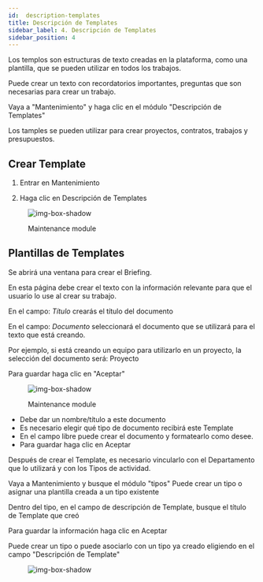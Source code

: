 ```yaml
---
id:  description-templates
title: Descripción de Templates
sidebar_label: 4. Descripción de Templates
sidebar_position: 4 
---
```


Los templos son estructuras de texto creadas en la plataforma, como una plantilla, que se pueden utilizar en todos los trabajos.

Puede crear un texto con recordatorios importantes, preguntas que son necesarias para crear un trabajo.

Vaya a "Mantenimiento" y haga clic en el módulo "Descripción de Templates"

Los tamples se pueden utilizar para crear proyectos, contratos, trabajos y presupuestos.



## Crear Template

1. Entrar en Mantenimiento

2. Haga clic en Descripción de Templates


<figure>

![img-box-shadow](/img/university/description.png) 
<figcaption>Maintenance module</figcaption>

</figure>





## Plantillas de Templates

Se abrirá una ventana para crear el Briefing.

En esta página debe crear el texto con la información relevante para que el usuario lo use al crear su trabajo.

En el campo: *Título* crearás el título del documento

En el campo: *Documento* seleccionará el documento que se utilizará para el texto que está creando.

Por ejemplo, si está creando un equipo para utilizarlo en un proyecto, la selección del documento será: Proyecto

Para guardar haga clic en "Aceptar"

<figure>

![img-box-shadow](/img/university/description.templates.png) 
<figcaption>Maintenance module</figcaption>
</figure>


- Debe dar un nombre/título a este documento
- Es necesario elegir qué tipo de documento recibirá este Template
- En el campo libre puede crear el documento y formatearlo como desee.
- Para guardar haga clic en Aceptar


Después de crear el Template, es necesario vincularlo con el Departamento que lo utilizará y con los Tipos de actividad.

Vaya a Mantenimiento y busque el módulo "tipos"
Puede crear un tipo o asignar una plantilla creada a un tipo existente

Dentro del tipo, en el campo de descripción de Template, busque el título de Template que creó

Para guardar la información haga clic en Aceptar

Puede crear un tipo o puede asociarlo con un tipo ya creado eligiendo en el campo "Descripción de Template"

<figure>

![img-box-shadow](/img/university/Types.png)

</figure>







